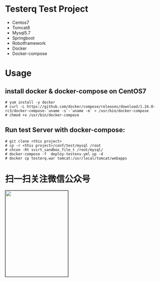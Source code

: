 # Testerq Test Project
- Centos7
- Tomcat8
- Mysql5.7
- Springboot
- Robotframework
- Docker
- Docker-compose

# Usage
## install docker & docker-compose on CentOS7
```
# yum install -y docker
# curl -L https://github.com/docker/compose/releases/download/1.24.0-rc3/docker-compose-`uname -s`-`uname -m` > /usr/bin/docker-compose
# chmod +x /usr/bin/docker-compose
```

## Run test Server with docker-compose:
```
# git clone <this project>
# cp -r <this project>/conf/test/mysql /root
# chcon -Rt svirt_sandbox_file_t /root/mysql/
# docker-compose -f  deploy-testenv.yml up -d
# docker cp testerq.war tomcat:/usr/local/tomcat/webapps

```


# 扫一扫关注微信公众号
<img src="https://github.com/ravihuang/pytestprj/blob/master/conf/qrcode.jpg" width="206px" height="283px" style="border: 1px solid black;" />

